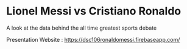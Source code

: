 # Lionel Messi vs Cristiano Ronaldo
A look at the data behind the all time greatest sports debate

Presentation Website : https://dsc106ronaldomessi.firebaseapp.com/
